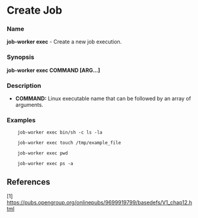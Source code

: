 # Create Job

### Name

<strong>job-worker exec</strong> - Create a new job execution.

### Synopsis

<strong>job-worker exec COMMAND [ARG...]</strong>

### Description

* <strong>COMMAND:</strong> Linux executable name that can be followed by an array of arguments.

### Examples

```
    job-worker exec bin/sh -c ls -la

    job-worker exec touch /tmp/example_file

    job-worker exec pwd

    job-worker exec ps -a
```

## References

[1] https://pubs.opengroup.org/onlinepubs/9699919799/basedefs/V1_chap12.html